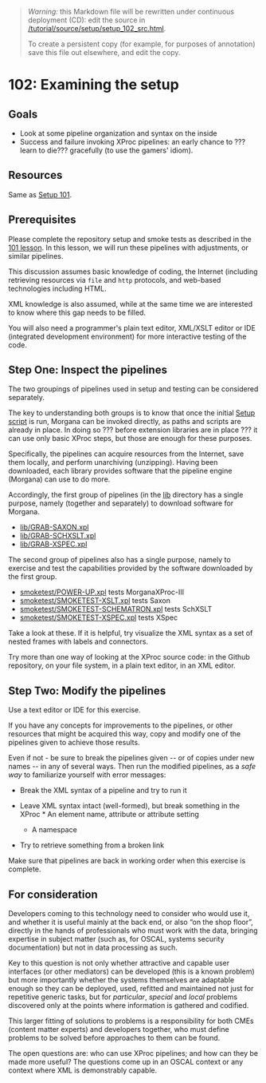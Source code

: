 > *Warning:* this Markdown file will be rewritten under continuous deployment (CD): edit the source in [/tutorial/source/setup/setup_102_src.html](../../../tutorial/source/setup/setup_102_src.html).
> 
> To create a persistent copy (for example, for purposes of annotation) save this file out elsewhere, and edit the copy.

# 102: Examining the setup



## Goals

* Look at some pipeline organization and syntax on the inside
* Success and failure invoking XProc pipelines: an early chance to ???learn to die??? gracefully (to use the gamers' idiom).


## Resources

Same as [Setup 101](setup_101_src.html).

## Prerequisites

Please complete the repository setup and smoke tests as described in the [101 lesson](setup_101_src.html). In this lesson, we will run these pipelines with adjustments, or similar pipelines.

This discussion assumes basic knowledge of coding, the Internet (including retrieving resources via `file` and `http` protocols, and web-based technologies including HTML.

XML knowledge is also assumed, while at the same time we are interested to know where this gap needs to be filled.

You will also need a programmer's plain text editor, XML/XSLT editor or IDE (integrated development environment) for more interactive testing of the code.

## Step One: Inspect the pipelines

The two groupings of pipelines used in setup and testing can be considered separately.

The key to understanding both groups is to know that once the initial [Setup
               script](../../../setup.sh) is run, Morgana can be invoked directly, as paths and scripts are already in place. In doing so ??? before extension libraries are in place ??? it can use only basic XProc steps, but those are enough for these purposes.

Specifically, the pipelines can acquire resources from the Internet, save them locally, and perform unarchiving (unzipping). Having been downloaded, each library provides software that the pipeline engine (Morgana) can use to do more.

Accordingly, the first group of pipelines (in the [lib](../../../lib/readme.md) directory has a single purpose, namely (together and separately) to download software for Morgana.

* [lib/GRAB-SAXON.xpl](../../../lib/GRAB-SAXON.xpl)
* [lib/GRAB-SCHXSLT.xpl](../../../lib/GRAB-SCHXSLT.xpl)
* [lib/GRAB-XSPEC.xpl](../../../lib/GRAB-XSPEC.xpl)


The second group of pipelines also has a single purpose, namely to exercise and test the capabilities provided by the software downloaded by the first group.

* [smoketest/POWER-UP.xpl](../../../smoketest/POWER-UP.xpl) tests MorganaXProc-III
* [smoketest/SMOKETEST-XSLT.xpl](../../../smoketest/SMOKETEST-XSLT.xpl) tests Saxon
* [smoketest/SMOKETEST-SCHEMATRON.xpl](../../../smoketest/SMOKETEST-SCHEMATRON.xpl) tests SchXSLT
* [smoketest/SMOKETEST-XSPEC.xpl](../../../smoketest/SMOKETEST-XSPEC.xpl) tests XSpec


Take a look at these. If it is helpful, try visualize the XML syntax as a set of nested frames with labels and connectors.

Try more than one way of looking at the XProc source code: in the Github repository, on your file system, in a plain text editor, in an XML editor.

## Step Two: Modify the pipelines

Use a text editor or IDE for this exercise.

If you have any concepts for improvements to the pipelines, or other resources that might be acquired this way, copy and modify one of the pipelines given to achieve those results.

Even if not - be sure to break the pipelines given -- or of copies under new names -- in any of several ways. Then run the modified pipelines, as a *safe way* to familiarize yourself with error messages:

* Break the XML syntax of a pipeline and try to run it
* Leave XML syntax intact (well-formed), but break something in the XProc   * An element name, attribute or attribute setting
  * A namespace


* Try to retrieve something from a broken link


Make sure that pipelines are back in working order when this exercise is complete.

## For consideration

Developers coming to this technology need to consider who would use it, and whether it is useful mainly at the back end, or also &ldquo;on the shop floor&rdquo;, directly in the hands of professionals who must work with the data, bringing expertise in subject matter (such as, for OSCAL, systems security documentation) but not in data processing as such.

Key to this question is not only whether attractive and capable user interfaces (or other mediators) can be developed (this is a known problem) but more importantly whether the systems themselves are adaptable enough so they can be deployed, used, refitted and maintained not just for repetitive generic tasks, but for *particular*, *special* and *local* problems discovered only at the points where information is gathered and codified.

This larger fitting of solutions to problems is a responsibility for both CMEs (content matter experts) and developers together, who must define problems to be solved before approaches to them can be found.

The open questions are: who can use XProc pipelines; and how can they be made more useful? The questions come up in an OSCAL context or any context where XML is demonstrably capable.
